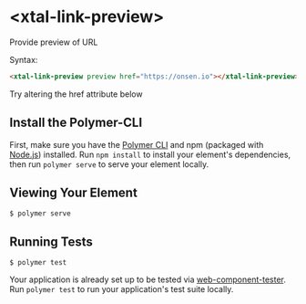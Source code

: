 # \<xtal-link-preview\>

Provide preview of URL

Syntax:

```html
<xtal-link-preview preview href="https://onsen.io"></xtal-link-preview>
```

Try altering the href attribute below

<!--
```
<custom-element-demo>
  <template>
<div style="height:250px">
    <script src="https://unpkg.com/@webcomponents/webcomponentsjs/webcomponents-loader.js"></script>
    <script type="module" src="https://unpkg.com/xtal-link-preview@0.0.15/xtal-link-preview.js?module"></script>
    <h3>Basic xtal-link-preview demo</h3>
    <xtal-link-preview preview href="https://onsen.io"></xtal-link-preview>
  </div>
    </template>
</custom-element-demo>
```
-->

## Install the Polymer-CLI

First, make sure you have the [Polymer CLI](https://www.npmjs.com/package/polymer-cli) and npm (packaged with [Node.js](https://nodejs.org)) installed. Run `npm install` to install your element's dependencies, then run `polymer serve` to serve your element locally.

## Viewing Your Element

```
$ polymer serve
```

## Running Tests

```
$ polymer test
```

Your application is already set up to be tested via [web-component-tester](https://github.com/Polymer/web-component-tester). Run `polymer test` to run your application's test suite locally.
